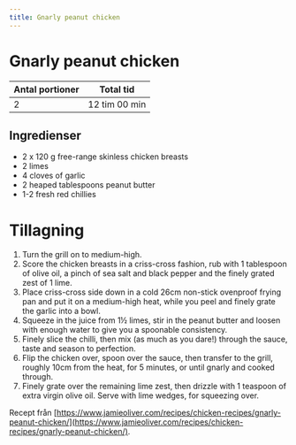 ```yaml
---
title: Gnarly peanut chicken
---
```

# Gnarly peanut chicken

| Antal portioner | Total tid     |
| --------------- | ------------- |
| 2               | 12 tim 00 min |

## Ingredienser
* 2 x 120 g  free-range skinless chicken breasts 
* 2  limes 
* 4 cloves of garlic 
* 2 heaped tablespoons peanut butter 
* 1-2  fresh red chillies 

# Tillagning
<ol class="recipeSteps"><li>Turn the grill on to medium-high. </li><li>Score the chicken breasts in a criss-cross fashion, rub with 1 tablespoon of olive oil, a pinch of sea salt and black pepper and the finely grated zest of 1 lime. </li><li>Place criss-cross side down in a cold 26cm non-stick ovenproof frying pan and put it on a medium-high heat, while you peel and finely grate the garlic into a bowl. </li><li>Squeeze in the juice from 1½ limes, stir in the peanut butter and loosen with enough water to give you a spoonable consistency. </li><li>Finely slice the chilli, then mix (as much as you dare!) through the sauce, taste and season to perfection.</li><li>Flip the chicken over, spoon over the sauce, then transfer to the grill, roughly 10cm from the heat, for 5 minutes, or until gnarly and cooked through. </li><li>Finely grate over the remaining lime zest, then drizzle with 1 teaspoon of extra virgin olive oil. Serve with lime wedges, for squeezing over.</li></ol>


Recept från [https://www.jamieoliver.com/recipes/chicken-recipes/gnarly-peanut-chicken/](https://www.jamieoliver.com/recipes/chicken-recipes/gnarly-peanut-chicken/).
